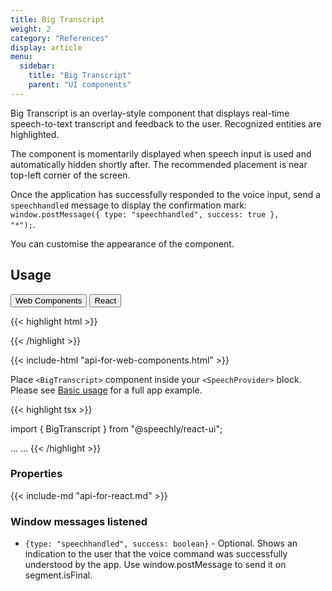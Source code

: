 ```yaml
---
title: Big Transcript
weight: 2
category: "References"
display: article
menu:
  sidebar:
    title: "Big Transcript"
    parent: "UI components"
---
```

<script>
  // updateTab function specific to this pages' tabs; called by updateTab() in app.js
  function updateTab() {
    let urlParams = new URLSearchParams(window.location.search);
    selectTab("platform", urlParams.get("platform"));
  }
</script>

Big Transcript is an overlay-style component that displays real-time speech-to-text transcript and feedback to the user. Recognized entities are highlighted.

The component is momentarily displayed when speech input is used and automatically hidden shortly after. The recommended placement is near top-left corner of the screen.

Once the application has successfully responded to the voice input, send a <code>speechhandled</code> message to display the confirmation mark: <code>window.postMessage({ type: "speechhandled", success: true }, "*");</code>.

You can customise the appearance of the component.

## Usage

<div class="tab">
  <button class="tablinks platform WebClient active" onclick="openTab(event, 'platform=WebClient')">Web Components</button>
  <button class="tablinks platform React" onclick="openTab(event, 'platform=React')">React</button>
</div>

<div class="WebClient tabcontent platform code" style="display: block;">

{{< highlight html >}}

<head>
  <script type="text/javascript" src="https://speechly.github.io/browser-ui/v3/big-transcript.js"></script>
</head>

<body>
  <big-transcript
    placement="top"
    formattext="false" >
  </big-transcript>
</body>
{{< /highlight >}}

{{< include-html "api-for-web-components.html" >}}

</div>

<div class="React tabcontent platform code">

Place `<BigTranscript>` component inside your `<SpeechProvider>` block. Please see [Basic usage](/client-libraries/usage/?platform=React) for a full app example.

{{< highlight tsx >}}

import { BigTranscript } from "@speechly/react-ui";

...
<SpeechProvider appId="YOUR_APP_ID_FROM_SPEECHLY_DASHBOARD">
  <BigTranscript
    placement="top"
    formatText={false}
  />
</SpeechProvider>
...
{{< /highlight >}}

### Properties

{{< include-md "api-for-react.md" >}}

### Window messages listened

<ul>
  <li><code>{type: "speechhandled", success: boolean}</code> - Optional. Shows an indication to the user that the voice command was successfully understood by the app. Use window.postMessage to send it on segment.isFinal.</li>
</ul>

</div>
